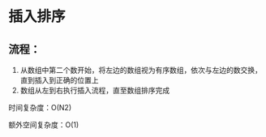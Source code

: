 # 插入排序

## 流程：
1. 从数组中第二个数开始，将左边的数组视为有序数组，依次与左边的数交换，直到插入到正确的位置上
2. 数组从左到右执行插入流程，直至数组排序完成

时间复杂度：O(N2)

额外空间复杂度：O(1)